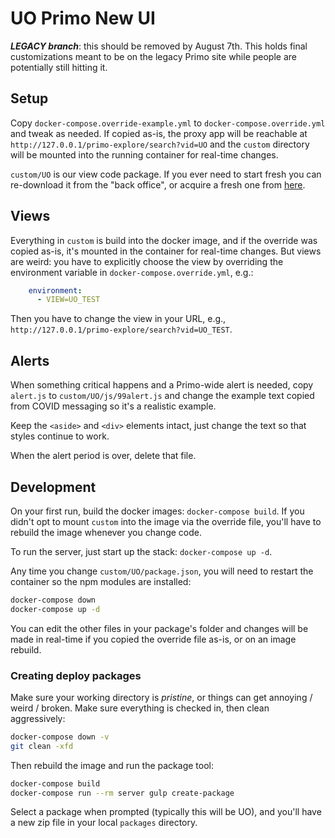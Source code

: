 # UO Primo New UI

***LEGACY branch***: this should be removed by August 7th. This holds final
customizations meant to be on the legacy Primo site while people are
potentially still hitting it.

## Setup

Copy `docker-compose.override-example.yml` to `docker-compose.override.yml` and
tweak as needed.  If copied as-is, the proxy app will be reachable at
`http://127.0.0.1/primo-explore/search?vid=UO` and the `custom` directory will
be mounted into the running container for real-time changes.

`custom/UO` is our view code package. If you ever need to start fresh you can
re-download it from the "back office", or acquire a fresh one from
[here](https://github.com/ExLibrisGroup/primo-explore-package).

## Views

Everything in `custom` is build into the docker image, and if the override was
copied as-is, it's mounted in the container for real-time changes.  But views
are weird: you have to explicitly choose the view by overriding the environment
variable in `docker-compose.override.yml`, e.g.:

```yaml
    environment:
      - VIEW=UO_TEST
```

Then you have to change the view in your URL, e.g.,
`http://127.0.0.1/primo-explore/search?vid=UO_TEST`.

## Alerts

When something critical happens and a Primo-wide alert is needed, copy
`alert.js` to `custom/UO/js/99alert.js` and change the example text copied from
COVID messaging so it's a realistic example.

Keep the `<aside>` and `<div>` elements intact, just change the text so that
styles continue to work.

When the alert period is over, delete that file.

## Development

On your first run, build the docker images: `docker-compose build`.  If you
didn't opt to mount `custom` into the image via the override file, you'll have
to rebuild the image whenever you change code.

To run the server, just start up the stack: `docker-compose up -d`.

Any time you change `custom/UO/package.json`, you will need to restart the
container so the npm modules are installed:

```sh
docker-compose down
docker-compose up -d
```

You can edit the other files in your package's folder and changes will be made
in real-time if you copied the override file as-is, or on an image rebuild.

### Creating deploy packages

Make sure your working directory is *pristine*, or things can get annoying /
weird / broken. Make sure everything is checked in, then clean aggressively:

```sh
docker-compose down -v
git clean -xfd
```

Then rebuild the image and run the package tool:

```sh
docker-compose build
docker-compose run --rm server gulp create-package
```

Select a package when prompted (typically this will be UO), and you'll have a
new zip file in your local `packages` directory.
